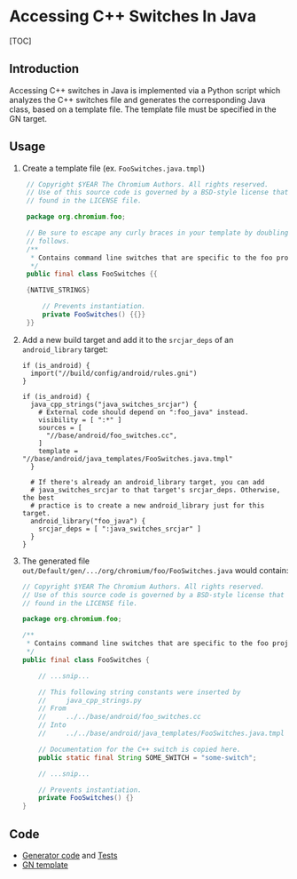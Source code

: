 # Accessing C++ Switches In Java

[TOC]

## Introduction

Accessing C++ switches in Java is implemented via a Python script which analyzes
the C++ switches file and generates the corresponding Java class, based on a
template file. The template file must be specified in the GN target.

## Usage

1. Create a template file (ex. `FooSwitches.java.tmpl`)
   ```java
    // Copyright $YEAR The Chromium Authors. All rights reserved.
    // Use of this source code is governed by a BSD-style license that can be
    // found in the LICENSE file.

    package org.chromium.foo;

    // Be sure to escape any curly braces in your template by doubling as
    // follows.
    /**
     * Contains command line switches that are specific to the foo project.
     */
    public final class FooSwitches {{

    {NATIVE_STRINGS}

        // Prevents instantiation.
        private FooSwitches() {{}}
    }}
   ```

2. Add a new build target and add it to the `srcjar_deps` of an
   `android_library` target:

    ```gn
    if (is_android) {
      import("//build/config/android/rules.gni")
    }

    if (is_android) {
      java_cpp_strings("java_switches_srcjar") {
        # External code should depend on ":foo_java" instead.
        visibility = [ ":*" ]
        sources = [
          "//base/android/foo_switches.cc",
        ]
        template = "//base/android/java_templates/FooSwitches.java.tmpl"
      }

      # If there's already an android_library target, you can add
      # java_switches_srcjar to that target's srcjar_deps. Otherwise, the best
      # practice is to create a new android_library just for this target.
      android_library("foo_java") {
        srcjar_deps = [ ":java_switches_srcjar" ]
      }
    }
    ```

3. The generated file `out/Default/gen/.../org/chromium/foo/FooSwitches.java`
   would contain:

    ```java
    // Copyright $YEAR The Chromium Authors. All rights reserved.
    // Use of this source code is governed by a BSD-style license that can be
    // found in the LICENSE file.

    package org.chromium.foo;

    /**
     * Contains command line switches that are specific to the foo project.
     */
    public final class FooSwitches {

        // ...snip...

        // This following string constants were inserted by
        //     java_cpp_strings.py
        // From
        //     ../../base/android/foo_switches.cc
        // Into
        //     ../../base/android/java_templates/FooSwitches.java.tmpl

        // Documentation for the C++ switch is copied here.
        public static final String SOME_SWITCH = "some-switch";

        // ...snip...

        // Prevents instantiation.
        private FooSwitches() {}
    }
    ```

## Code
* [Generator
code](https://cs.chromium.org/chromium/src/build/android/gyp/java_cpp_strings.py?dr=C&sq=package:chromium)
and
[Tests](https://cs.chromium.org/chromium/src/build/android/gyp/java_cpp_strings_tests.py?dr=C&sq=package:chromium)
* [GN
template](https://cs.chromium.org/chromium/src/build/config/android/rules.gni?sq=package:chromium&dr=C)
